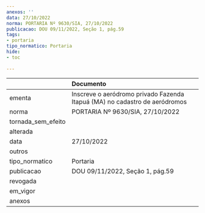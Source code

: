```yaml
---
anexos: ''
data: 27/10/2022
norma: PORTARIA Nº 9630/SIA, 27/10/2022
publicacao: DOU 09/11/2022, Seção 1, pág.59
tags:
- portaria
tipo_normatico: Portaria
hide: 
- toc 
 
---
```


|                    | Documento                                                                  |
|:-------------------|:---------------------------------------------------------------------------|
| ementa             | Inscreve o aeródromo privado Fazenda Itapuá (MA) no cadastro de aeródromos |
| norma              | PORTARIA Nº 9630/SIA, 27/10/2022                                           |
| tornada_sem_efeito |                                                                            |
| alterada           |                                                                            |
| data               | 27/10/2022                                                                 |
| outros             |                                                                            |
| tipo_normatico     | Portaria                                                                   |
| publicacao         | DOU 09/11/2022, Seção 1, pág.59                                            |
| revogada           |                                                                            |
| em_vigor           |                                                                            |
| anexos             |                                                                            |
